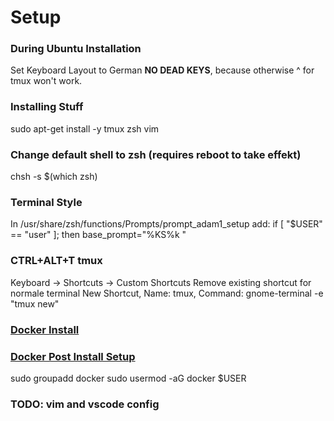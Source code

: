 # Setup

### During Ubuntu Installation
Set Keyboard Layout to German **NO DEAD KEYS**, because otherwise ^ for tmux won't work.

### Installing Stuff
sudo apt-get install -y tmux zsh vim

### Change default shell to zsh  (requires reboot to take effekt)
chsh -s $(which zsh)

### Terminal Style
In /usr/share/zsh/functions/Prompts/prompt_adam1_setup add:
if [ "$USER" == "user" ]; then
  base_prompt="%KS%k "

### CTRL+ALT+T tmux
Keyboard -> Shortcuts -> Custom Shortcuts
Remove existing shortcut for normale terminal
New Shortcut, Name: tmux, Command: gnome-terminal -e "tmux new"

### [Docker Install](https://docs.docker.com/v17.09/engine/installation/linux/docker-ce/ubuntu/)
### [Docker Post Install Setup](https://docs.docker.com/install/linux/linux-postinstall/)
sudo groupadd docker
sudo usermod -aG docker $USER

### TODO: vim and vscode config
